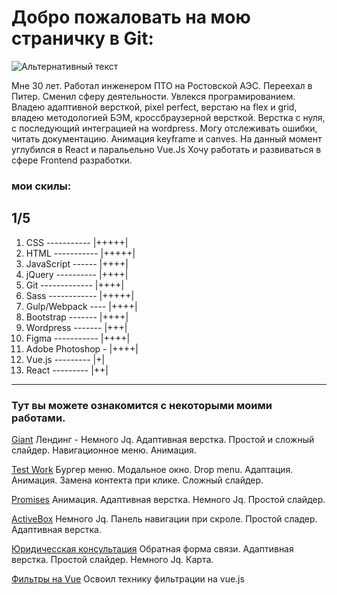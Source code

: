 # Добро пожаловать на мою страничку в Git:

![Альтернативный текст](https://sun9-15.userapi.com/zmo0OyjmhC7kbn_WJHpLOBNhMH3vlEblGao62g/Kw1SHLteaG8.jpg)

Мне 30 лет. Работал инженером ПТО на Ростовской АЭС. Переехал в Питер.
Сменил сферу деятельности. Увлекся програмированием.
Владею адаптивной версткой, pixel perfect, верстаю на flex и grid, владею методологией БЭМ, кроссбраузерной версткой.
Верстка с нуля, с последующий интеграцией на wordpress. Могу отслеживать ошибки, читать документацию. Анимация keyframe и canves.
На данный момент углубился в React и паральельно Vue.Js
Хочу работать и развиваться в сфере Frontend разработки.

### мои скилы:

1/5
---------------------
1. CSS   ----------- |+++++|
2. HTML  ----------- |+++++|
3. JavaScript ------ |++++|
4. jQuery ---------- |++++|
5. Git ------------- |++++|
6. Sass ------------ |+++++|
7. Gulp/Webpack ---- |++++|
8. Bootstrap ------- |++++|
9. Wordpress ------- |+++|
10. Figma ----------- |++++|
11. Adobe Photoshop - |++++|
12. Vue.js  --------- |+|
13. React   --------- |++|
----------------------

### Тут вы можете ознакомится с некоторыми моими работами.

[Giant](https://lunyak.github.io/Giant "1")
Лендинг - Немного Jq. Адаптивная верстка. Простой и сложный слайдер.
Навигационное меню. Анимация.

[Test Work](https://lunyak.github.io/Test_work/ "2")
Бургер меню. Модальное окно. Drop menu. Адаптация.
Анимация. Замена контекта при клике. Сложный слайдер.

[Promises](https://lunyak.github.io/Love "3")
Анимация. Адаптивная верстка. Немного Jq. Простой слайдер.

[ActiveBox](https://lunyak.github.io/ActiveBox "4")
Немного Jq. Панель навигации при скроле. Простой сладер.
Адаптивная верстка. 

[Юридичесская консультация](https://lunyak.github.io/lawyers "5")
Обратная форма связи. Адаптивная верстка. Простой слайдер.
Немного Jq. Карта.

[Фильтры на Vue](https://lunyak.github.io/WorklVue/ "6")
Освоил технику фильтрации на vue.js




